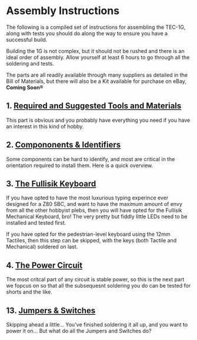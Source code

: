 # Assembly Instructions
The following is a compiled set of instructions for assembling the TEC-1G, along with tests you should do along the way to ensure you have a successful build.

Building the 1G is not complex, but it should not be rushed and there is an ideal order of assembly. Allow yourself at least 6 hours to go through all the soldering and tests.

The parts are all readily available through many suppliers as detailed in the Bill of Materials, but there will also be a Kit available for purchase on eBay, **Coming Soon®**

## 1. [Required and Suggested Tools and Materials](./Tools.md)
This part is obvious and you probably have everything you need if you have an interest in this kind of hobby.

## 2. [Compononents & Identifiers](./Components.md)
Some components can be hard to identify, and most are critical in the orientation required to install them. Here is a quick overview.

## 3. [The Fullisik Keyboard](./Fullisik.md)
If you have opted to have the most luxurious typing experince ever designed for a Z80 SBC, and want to have the maximum amount of envy from all the other hobbyist plebs, then you will have opted for the Fullisik Mechanical Keyboard, bro!  The very pretty but fiddly little LEDs need to be installed and tested first.

If you have opted for the pedestrian-level keyboard using the 12mm Tactiles, then this step can be skipped, with the keys (both Tactile and Mechanical) soldered on last.

## 4. [The Power Circuit](./Power.md)
The most critcal part of any circuit is stable power, so this is the next part we fopcus on so that all the subsequesnt soldering you do can be tested for shorts and the like.


## 13. [Jumpers & Switches](../jumpers+switches.md)
Skipping ahead a little... You've finished soldering it all up, and you want to power it on... But what do all the Jumpers and Switches do?
